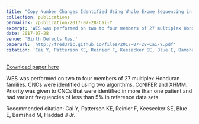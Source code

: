 ```yaml
---
title: "Copy Number Changes Identified Using Whole Exome Sequencing in Nonsyndromic Cleft Lip and Palate in a Honduran Population"
collection: publications
permalink: /publication/2017-07-28-Cai-Y
excerpt: 'WES was performed on two to four members of 27 multiplex Honduran families. CNCs were identified using two algorithms, CoNIFER and XHMM. Priority was given to CNCs that were identified in more than one patient and had variant frequencies of less than 5% in reference data sets'
date: 2017-07-28
venue: 'Birth Defects Res.'
paperurl: 'http://fred3ric.github.io/files/2017-07-28-Cai-Y.pdf'
citation: 'Cai Y, Patterson KE, Reinier F, Keesecker SE, Blue E, Bamshad M, Haddad J Jr.'
---
```


<a href='http://fred3ric.github.io/files/2017-07-28-Cai-Y.pdf'>Download paper here</a>

WES was performed on two to four members of 27 multiplex Honduran families. CNCs were identified using two algorithms, CoNIFER and XHMM. Priority was given to CNCs that were identified in more than one patient and had variant frequencies of less than 5% in reference data sets

Recommended citation: Cai Y, Patterson KE, Reinier F, Keesecker SE, Blue E, Bamshad M, Haddad J Jr.